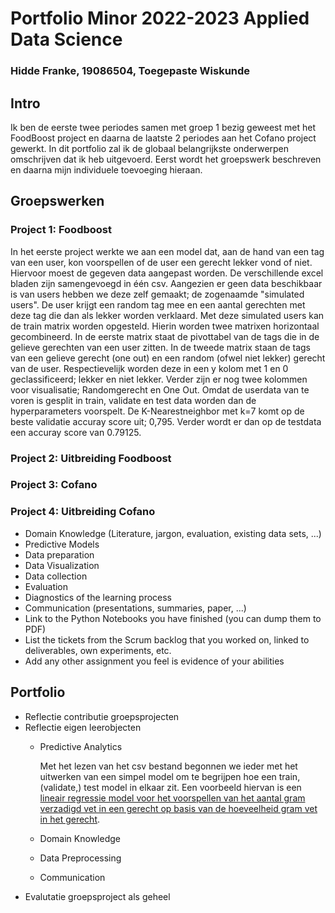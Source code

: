 # Portfolio Minor 2022-2023 Applied Data Science
### Hidde Franke, 19086504, Toegepaste Wiskunde

## Intro
Ik ben de eerste twee periodes samen met groep 1 bezig geweest met het FoodBoost project en daarna de laatste 2 periodes aan het Cofano project gewerkt.  In dit portfolio zal ik de globaal belangrijkste onderwerpen omschrijven dat ik heb uitgevoerd. Eerst wordt het groepswerk beschreven en daarna mijn individuele toevoeging hieraan.

## Groepswerken
### Project 1: Foodboost
In het eerste project werkte we aan een model dat, aan de hand van een tag van een user, kon voorspellen of de user een gerecht lekker vond of niet. Hiervoor moest de gegeven data aangepast worden. De verschillende excel bladen zijn samengevoegd in één csv. Aangezien er geen data beschikbaar is van users hebben we deze zelf gemaakt; de zogenaamde "simulated users". De user krijgt een random tag mee en een aantal gerechten met deze tag die dan als lekker worden verklaard. Met deze simulated users kan de train matrix worden opgesteld. Hierin worden twee matrixen horizontaal gecombineerd. In de eerste matrix staat de pivottabel van de tags die in de gelieve gerechten van een user zitten. In de tweede matrix staan de tags van een gelieve gerecht (one out) en een random (ofwel niet lekker) gerecht van de user. Respectievelijk worden deze in een y kolom met 1 en 0 geclassificeerd; lekker en niet lekker. Verder zijn er nog twee kolommen voor visualisatie; Randomgerecht en One Out. Omdat de userdata van te voren is gesplit in train, validate en test data worden dan de hyperparameters voorspelt. De K-Nearestneighbor met k=7 komt op de beste validatie accuray score uit; 0,795. Verder wordt er dan op de testdata een accuray score van 0.79125.

### Project 2: Uitbreiding Foodboost

### Project 3: Cofano

### Project 4: Uitbreiding Cofano



- Domain Knowledge (Literature, jargon, evaluation, existing data sets, ...)
- Predictive Models
- Data preparation
- Data Visualization
- Data collection
- Evaluation
- Diagnostics of the learning process
- Communication (presentations, summaries, paper, ...)
- Link to the Python Notebooks you have finished (you can dump them to PDF)
- List the tickets from the Scrum backlog that you worked on, linked to deliverables, own experiments, etc.
- Add any other assignment you feel is evidence of your abilities



## Portfolio
- Reflectie contributie groepsprojecten
- Reflectie eigen leerobjecten
  - Predictive Analytics

    Met het lezen van het csv bestand begonnen we ieder met het uitwerken van een simpel model om te begrijpen hoe een train, (validate,) test model in       elkaar zit. Een voorbeeld hiervan is een [lineair regressie model voor het voorspellen van het aantal gram verzadigd vet in een gerecht op basis van     de hoeveelheid gram vet in het gerecht](https://github.com/HiddeHaagse/Minor-Applied-Data-Science/blob/main/Lineair%20regressie%20model%20vet%20en%20verzadigd%20vet.png).
  - Domain Knowledge
  - Data Preprocessing
  - Communication
- Evalutatie groepsproject als geheel


